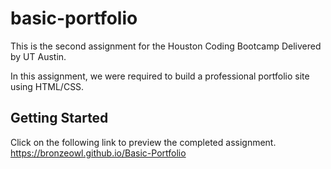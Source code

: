 # basic-portfolio
This is the second assignment for the Houston Coding Bootcamp Delivered by UT Austin.

In this assignment, we were required to build a professional portfolio site using HTML/CSS. 

## Getting Started

Click on the following link to preview the completed assignment.   
  https://bronzeowl.github.io/Basic-Portfolio
